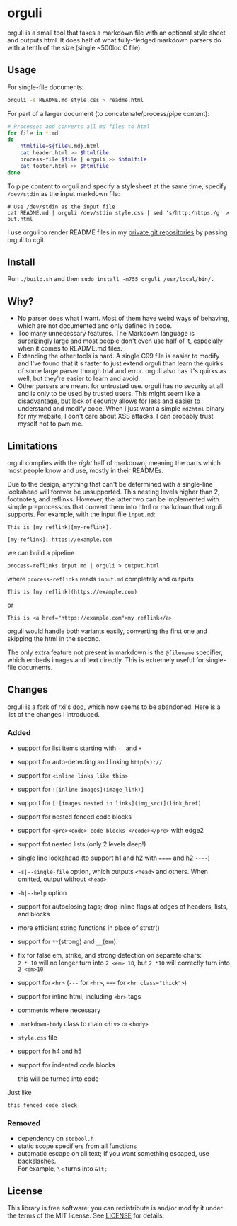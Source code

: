 # orguli
orguli is a small tool that takes a markdown file with an optional style sheet
and outputs html. It does half of what fully-fledged markdown parsers do with a
tenth of the size (single ~500loc C file).

## Usage
For single-file documents:
```bash
orguli -s README.md style.css > readme.html
```

For part of a larger document (to concatenate/process/pipe content):
```bash
# Processes and converts all md files to html
for file in *.md
do
    htmlfile=${file%.md}.html
    cat header.html >> $htmlfile
    process-file $file | orguli >> $htmlfile
    cat footer.html >> $htmlfile
done
```

To pipe content to orguli and specify a stylesheet at the same time, specify
`/dev/stdin` as the input markdown file:
```
# Use /dev/stdin as the input file
cat README.md | orguli /dev/stdin style.css | sed 's/http:/https:/g' > out.html
```

I use orguli to render README files in my [private git repositories](https://git.nikaoto.com)
by passing orguli to cgit.

## Install
Run `./build.sh` and then `sudo install -m755 orguli /usr/local/bin/.`

## Why?
- No parser does what I want. Most of them have weird ways of behaving, which
  are not documented and only defined in code.
- Too many unnecessary features. The Markdown language is
  [surprizingly large](https://spec.commonmark.org/current/) and most people
  don't even use half of it, especially when it comes to README.md files.
- Extending the other tools is hard. A single C99 file is easier to modify and
  I've found that it's faster to just extend orguli than learn the quirks of
  some large parser though trial and error. orguli also has it's quirks as well,
  but they're easier to learn and avoid.
- Other parsers are meant for untrusted use. orguli has no security at all and
  is only to be used by trusted users. This might seem like a disadvantage, but
  lack of security allows for less and easier to understand and modify code.
  When I just want a simple `md2html` binary for my website, I don't care about
  XSS attacks. I can probably trust myself not to pwn me.

## Limitations
orguli complies with the *right* half of markdown, meaning the parts which most
people know and use, mostly in their READMEs.

Due to the design, anything that can't be determined with a single-line
lookahead will forever be unsupported. This nesting levels higher than 2,
footnotes, and reflinks. However, the latter two can be implemented with simple
preprocessors that convert them into html or markdown that orguli supports.
For example, with the input file `input.md`:
```
This is [my reflink][my-reflink].

[my-reflink]: https://example.com
```
we can build a pipeline
```
process-reflinks input.md | orguli > output.html
```
where `process-reflinks` reads `input.md` completely and outputs
```
This is [my reflink](https://example.com)
```
or
```
This is <a href="https://example.com">my reflink</a>
```
orguli would handle both variants easily, converting the first one and skipping
the html in the second.

The only extra feature not present in markdown is the `@filename` specifier,
which embeds images and text directly. This is extremely useful for single-file
documents.

## Changes
orguli is a fork of rxi's [doq](https://github.com/rxi/doq), which now seems to
be abandoned. Here is a list of the changes I introduced.

### Added
- support for list items starting with `- ` and `+ `
- support for auto-detecting and linking `http(s)://`
- support for `<inline links like this>`
- support for `![inline images](image_link)]`
- support for `[![images nested in links](img_src)](link_href)`
- support for nested fenced code blocks
- support for `<pre><code> code blocks </code></pre>` with edge2
- support fot nested lists (only 2 levels deep!)
- single line lookahead (to support h1 and h2 with `====` and h2 `----`)
- `-s|--single-file` option, which outputs `<head>` and others. When omitted,
  output without `<head>`
- `-h|--help` option
- support for autoclosing tags; drop inline flags at edges of headers, lists,
  and blocks
- more efficient string functions in place of strstr()
- support for `**`(strong) and `__`(em).
- fix for false em, strike, and strong detection on separate chars:<br>
  `2 * 10` will no longer turn into `2 <em> 10`, but `2 *10` will correctly turn
  into `2 <em>10`
- support for `<hr>` (`---` for `<hr>`, `===` for `<hr class="thick">`)
- support for inline html, including `<br>` tags
- comments where necessary
- `.markdown-body` class to main `<div>` or `<body>`
- `style.css` file
- support for h4 and h5
- support for indented code blocks

    this will be turned into code

Just like
```
this fenced code block
```

### Removed
- dependency on `stdbool.h`
- static scope specifiers from all functions
- automatic escape on all text; If you want something escaped, use
  backslashes.<br>
  For example, `\<` turns into `&lt;`

## License
This library is free software; you can redistribute is and/or modify it under
the terms of the MIT license. See [LICENSE](./LICENSE) for details.
